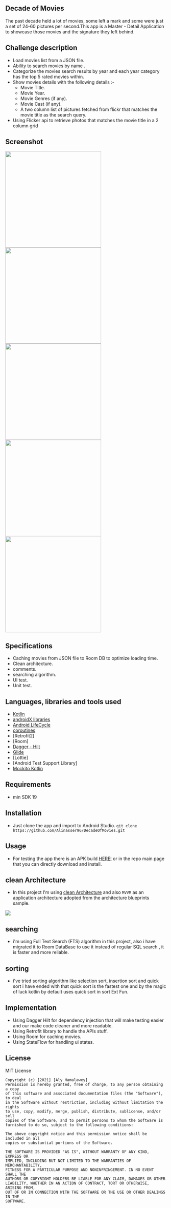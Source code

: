 ## Decade of Movies

The past decade held a lot of movies, some left a mark and some were just a set of 24-60 pictures per second.This app is a Master - Detail Application​ to showcase those movies and the signature they left behind.

## Challenge description
- Load movies list from a JSON file.
- Ability to search movies by name .
- Categorize the movies search results by year and each year category has the top 5 rated movies within.
- Show movies details with the following details :-
    - Movie Title.
    - Movie Year.
    - Movie Genres (if any).
    - Movie Cast (if any).
    - A two column list of pictures fetched from flickr that matches the movie title as the search
      query.
- Using Flicker api to retrieve photos that matches the movie title in a 2 column grid 

## Screenshot
<img src="https://github.com/Alinasser96/DecadeOfMovies/blob/master/screenshots/1.png" width="300"></a>
<img src="https://github.com/Alinasser96/DecadeOfMovies/blob/master/screenshots/2.png" width="300"></a>
<img src="https://github.com/Alinasser96/DecadeOfMovies/blob/master/screenshots/3.png" width="300"></a>
<img src="https://github.com/Alinasser96/DecadeOfMovies/blob/master/screenshots/4.png" width="300"></a>
<img src="https://github.com/Alinasser96/DecadeOfMovies/blob/master/screenshots/5.png" width="300"></a>

## Specifications

- Caching movies from JSON file to Room DB to optimize loading time.
- Clean architecture.
- comments.
- searching algorithm.
- UI test.
- Unit test.

## Languages, libraries and tools used

 * [Kotlin](https://kotlinlang.org/)
 * [androidX libraries](https://developer.android.com/jetpack/androidx)
 * [Android LifeCycle](https://developer.android.com/topic/libraries/architecture)
 * [coroutines](https://github.com/Kotlin/kotlinx.coroutines)
 * [Retrofit2]
 * [Room]
 * [Dagger - Hilt](https://dagger.dev/hilt/)
 * [Glide](https://bumptech.github.io/glide/)
 * [Lottie]
 * [Android Test Support Library]
 * [Mockito Kotlin](https://github.com/nhaarman/mockito-kotlin/)
 
 
## Requirements
- min SDK 19

## Installation

- Just clone the app and import to Android Studio.
``git clone https://github.com/Alinasser96/DecadeOfMovies.git``

## Usage

- For testing the app there is an APK build [HERE!](https://github.com/Alinasser96/DecadeOfMovies/raw/master/MoD.apk) or in  the repo main page that you can directly download and install.



## clean Architecture
* In this project I'm using [clean Architecture](https://blog.cleancoder.com/uncle-bob/2012/08/13/the-clean-architecture.html)
and also ``MVVM`` as an application architecture adopted from the architecture blueprints sample.

<img src="https://res.cloudinary.com/practicaldev/image/fetch/s--c0f9PFvt--/c_limit%2Cf_auto%2Cfl_progressive%2Cq_auto%2Cw_880/http://wahibhaq.github.io/img/blog/posts/summary-thoughts-clean-architecture-mvp/clean-architecture-ring-diagram.png"></a>

## searching
* i'm using Full Text Search (FTS) algorithm in this project, also i have migrated it to Room DataBase to use it instead of regular SQL search
, it is faster and more reliable.

## sorting
* i've tried sorting algorithm like selection sort, insertion sort and quick sort
i have ended with that quick sort is the fastest one and by the magic of luck kotlin by default uses quick sort in sort Ext Fun.

## Implementation

* Using Dagger Hilt for dependency injection that will make testing easier and our make code
cleaner and more readable.
* Using Retrofit library to handle the APIs stuff.
* Using Room for caching movies.
* Using StateFlow for handling ui states.


## License
MIT License
```
Copyright (c) [2021] [Aly Hamalawey]
Permission is hereby granted, free of charge, to any person obtaining a copy
of this software and associated documentation files (the "Software"), to deal
in the Software without restriction, including without limitation the rights
to use, copy, modify, merge, publish, distribute, sublicense, and/or sell
copies of the Software, and to permit persons to whom the Software is
furnished to do so, subject to the following conditions:

The above copyright notice and this permission notice shall be included in all
copies or substantial portions of the Software.

THE SOFTWARE IS PROVIDED "AS IS", WITHOUT WARRANTY OF ANY KIND, EXPRESS OR
IMPLIED, INCLUDING BUT NOT LIMITED TO THE WARRANTIES OF MERCHANTABILITY,
FITNESS FOR A PARTICULAR PURPOSE AND NONINFRINGEMENT. IN NO EVENT SHALL THE
AUTHORS OR COPYRIGHT HOLDERS BE LIABLE FOR ANY CLAIM, DAMAGES OR OTHER
LIABILITY, WHETHER IN AN ACTION OF CONTRACT, TORT OR OTHERWISE, ARISING FROM,
OUT OF OR IN CONNECTION WITH THE SOFTWARE OR THE USE OR OTHER DEALINGS IN THE
SOFTWARE.
```

